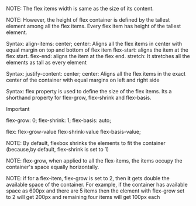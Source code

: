 NOTE: The flex items width is same as the size of its content.

NOTE: However, the height of flex container is defined by the tallest element among all the flex items. Every flex item has height of the tallest element.

Syntax: align-items: center; 
center: Aligns all the flex items in center with equal margin on top and bottom of flex item
flex-start: aligns the item at the flex start.
flex-end: aligns the item at the flex end.
stretch: It stretches all the elements as tall as every element

Syntax: justify-content: center;
center: Aligns all the flex items in the exact center of the container with equal margins on left and right side

Syntax: flex property is used to define the size of the flex items.
Its a shorthand property for flex-grow, flex-shrink and flex-basis.

Important 
<!-- Defaults -->
flex-grow: 0; 
flex-shrink: 1;
flex-basis: auto;

<!-- Shorthand for above three (USE THIS AT ALL TIMES) -->
flex: flex-grow-value flex-shrink-value flex-basis-value;


NOTE: By default, flexbox shrinks the elements to fit the container (because,by default, flex-shrink is set to 1)

NOTE: flex-grow, when applied to all the flex-items, the items occupy the container's space equally horizontally.

NOTE: if for a flex-item, flex-grow is set to 2, then it gets double the available space of the container. For example, if the container has available space as 600px and there are 5 items then the element with flex-grow set to 2 will get 200px and remaining four items will get 100px each